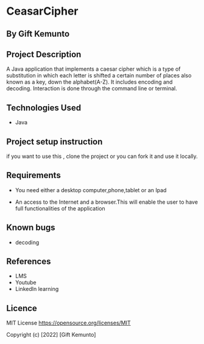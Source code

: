 # CeasarCipher

## By Gift Kemunto


## Project Description
A Java application that implements a caesar cipher which is a type of substitution in which each letter is shifted a certain number of places also known as a key, down the alphabet(A-Z). It includes encoding and decoding.
Interaction is done through the command line or terminal.

 ## Technologies Used
* Java

 ## Project setup instruction
 if you want to use this , clone the project or you can fork it and use it locally.

 
## Requirements

* You need either a desktop computer,phone,tablet or an Ipad

* An access to the Internet and a browser.This will enable the user to have full functionalities of the application

## Known bugs
* decoding

## References
* LMS
* Youtube
* LinkedIn learning

## Licence

MIT License https://opensource.org/licenses/MIT

Copyright (c) [2022] [Gift Kemunto] 
